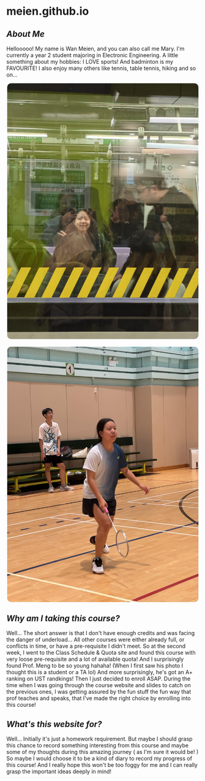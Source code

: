 # meien.github.io
## _About Me_
  Hellooooo! My name is Wan Meien, and you can also call me Mary. I'm currently a year 2 student majoring in Electronic Engineering. 
  A little something about my hobbies: I LOVE sports! And badminton is my FAVOURITE! I also enjoy many others like tennis, table tennis, hiking and so on...
<div style="display: flex; gap:20px; flex-wrap: wrap; justify-content: center;">
<img src="/IMG_2174.JPG" alt="myself" style="width:500px; height:auto; border-radius: 10px">
<img src="/IMG_5668.JPG" alt="badminton" style="width:500px; height:auto; border-radius: 10px">
</div>

## _Why am I taking this course?_
 Well... The short answer is that I don't have enough credits and was facing the danger of underload... All other courses were either already full, or conflicts in time, or have a pre-requisite I didn't meet.
  So at the second week, I went to the Class Schedule & Quota site and found this course with very loose pre-requisite and a lot of available quota! And I surprisingly found Prof. Meng to be so young hahaha! (When I first saw his photo I thought this is a student or a TA lol)  And more surprisingly, he's got an A+ ranking on UST randkings!
  Then I just decided to enroll ASAP. 
  During the time when I was going through the course website and slides to catch on the previous ones, I was getting assured by the fun stuff the fun way that prof teaches and speaks, that I've made the right choice by enrolling into this course!

## _What's this website for?_
  Well... Initially it's just a homework requirement. But maybe I should grasp this chance to record something interesting from this course and maybe some of my thoughts during this amazing journey ( as I'm sure it would be! )
  So maybe I would choose it to be a kind of diary to record my progress of this course!
  And I really hope this won't be too foggy for me and I can really grasp the important ideas deeply in mind!
